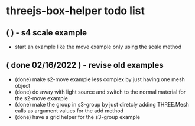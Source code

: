 # threejs-box-helper todo list

## ( ) - s4 scale example
* start an example like the move example only using the scale method

## ( done 02/16/2022 ) - revise old examples
* (done) make s2-move example less complex by just having one mesh object
* (done) do away with light source and switch to the normal material for the s2-move example
* (done) make the group in s3-group by just diretcly adding THREE.Mesh calls as argument values for the add method
* (done) have a grid helper for the s3-group example